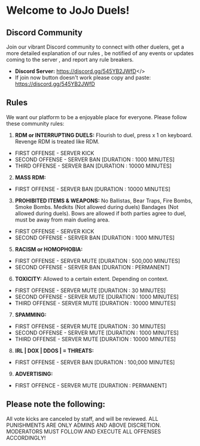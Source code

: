 # Welcome to JoJo Duels!

## Discord Community

Join our vibrant Discord community to connect with other duelers, get a more detailed explanation of our rules , be notified of any events or updates coming to the server , and report any rule breakers.

- **Discord Server:** <a id="Join Now">https://discord.gg/545YB2JWfD</>
- If join now button doesn't work please copy and paste: https://discord.gg/545YB2JWfD
## Rules

We want our platform to be a enjoyable place for everyone. Please follow these community rules:

1. **RDM or INTERRUPTING DUELS:** Flourish to duel, press x 1 on keyboard. Revenge RDM is treated like RDM. 
- FIRST OFFENSE - SERVER KICK 
- SECOND OFFENSE - SERVER BAN [DURATION : 1000 MINUTES] 
- THIRD OFFENSE - SERVER BAN [DURATION : 10000 MINUTES] 

2. **MASS RDM:** 
- FIRST OFFENSE - SERVER BAN [DURATION : 10000 MINUTES] 

3. **PROHIBITED ITEMS & WEAPONS:** No Ballistas, Bear Traps, Fire Bombs, Smoke Bombs. Medkits (Not allowed during duels) Bandages (Not allowed during duels). 
Bows are allowed if both parties agree to duel, must be away from main dueling area.
- FIRST OFFENSE - SERVER KICK 
- SECOND OFFENSE - SERVER BAN [DURATION : 1000 MINUTES]

5. **RACISM or HOMOPHOBIA:** 
- FIRST OFFENSE - SERVER MUTE [DURATION : 500,000 MINUTES] 
- SECOND OFFENSE - SERVER BAN [DURATION : PERMANENT]

6. **TOXICITY:** Allowed to a certain extent. Depending on context.
  - FIRST OFFENSE - SERVER MUTE [DURATION : 30 MINUTES] 
- SECOND OFFENSE - SERVER MUTE [DURATION : 1000 MINUTES] 
- THIRD OFFENSE - SERVER MUTE [DURATION : 10000 MINUTES]
  
7. **SPAMMING:**
- FIRST OFFENSE - SERVER MUTE [DURATION : 30 MINUTES] 
- SECOND OFFENSE - SERVER MUTE [DURATION : 1000 MINUTES] 
- THIRD OFFENSE - SERVER MUTE [DURATION : 10000 MINUTES]

8. **IRL | DOX | DDOS | = THREATS:**
- FIRST OFFENSE - SERVER BAN [DURATION : 100,000 MINUTES]
9. **ADVERTISING:**
- FIRST OFFENCE - SERVER MUTE [DURATION : PERMANENT]
## Please note the following: 
All vote kicks are canceled by staff, and will be reviewed. ALL PUNISHMENTS ARE ONLY ADMINS AND ABOVE DISCRETION. MODERATORS MUST FOLLOW AND EXECUTE ALL OFFENSES ACCORDINGLY! 
